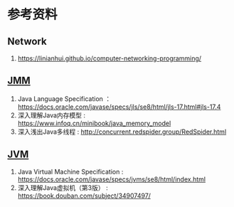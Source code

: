 # 参考资料

## Network

1. <https://linianhui.github.io/computer-networking-programming/>

## [JMM](example/src/main/java/example/jmm/index.md)

1. Java Language Specification ：<https://docs.oracle.com/javase/specs/jls/se8/html/jls-17.html#jls-17.4>
2. 深入理解Java内存模型 : <https://www.infoq.cn/minibook/java_memory_model>
3. 深入浅出Java多线程 : <http://concurrent.redspider.group/RedSpider.html>

## [JVM](example/src/main/java/example/jvm/index.md)

1. Java Virtual Machine Specification : <https://docs.oracle.com/javase/specs/jvms/se8/html/index.html>
2. 深入理解Java虚拟机（第3版） : <https://book.douban.com/subject/34907497/>
